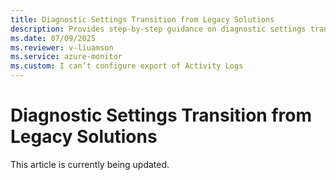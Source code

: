 ```yaml
---
title: Diagnostic Settings Transition from Legacy Solutions
description: Provides step-by-step guidance on diagnostic settings transition from legacy solutions.
ms.date: 07/09/2025
ms.reviewer: v-liuamson
ms.service: azure-monitor
ms.custom: I can’t configure export of Activity Logs
---
```

# Diagnostic Settings Transition from Legacy Solutions

This article is currently being updated.
